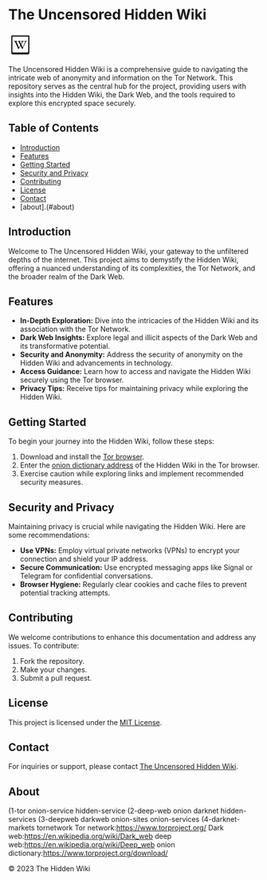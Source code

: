 # The Uncensored Hidden Wiki

![The Uncensored Hidden Wiki Logo](./icons8-wiki-48.png)

The Uncensored Hidden Wiki is a comprehensive guide to navigating the intricate web of anonymity and information on the Tor Network. This repository serves as the central hub for the project, providing users with insights into the Hidden Wiki, the Dark Web, and the tools required to explore this encrypted space securely.

## Table of Contents

- [Introduction](#introduction)
- [Features](#features)
- [Getting Started](#getting-started)
- [Security and Privacy](#security-and-privacy)
- [Contributing](#contributing)
- [License](#license)
- [Contact](#contact)
- [about].(#about)

## Introduction

Welcome to The Uncensored Hidden Wiki, your gateway to the unfiltered depths of the internet. This project aims to demystify the Hidden Wiki, offering a nuanced understanding of its complexities, the Tor Network, and the broader realm of the Dark Web.

## Features

- **In-Depth Exploration:** Dive into the intricacies of the Hidden Wiki and its association with the Tor Network.
- **Dark Web Insights:** Explore legal and illicit aspects of the Dark Web and its transformative potential.
- **Security and Anonymity:** Address the security of anonymity on the Hidden Wiki and advancements in technology.
- **Access Guidance:** Learn how to access and navigate the Hidden Wiki securely using the Tor browser.
- **Privacy Tips:** Receive tips for maintaining privacy while exploring the Hidden Wiki.

## Getting Started

To begin your journey into the Hidden Wiki, follow these steps:

1. Download and install the [Tor browser](https://www.torproject.org/download/).
2. Enter the [onion dictionary address](https://thehiddenwiki.eu/) of the Hidden Wiki in the Tor browser.
3. Exercise caution while exploring links and implement recommended security measures.

## Security and Privacy

Maintaining privacy is crucial while navigating the Hidden Wiki. Here are some recommendations:

- **Use VPNs:** Employ virtual private networks (VPNs) to encrypt your connection and shield your IP address.
- **Secure Communication:** Use encrypted messaging apps like Signal or Telegram for confidential conversations.
- **Browser Hygiene:** Regularly clear cookies and cache files to prevent potential tracking attempts.

## Contributing

We welcome contributions to enhance this documentation and address any issues. To contribute:

1. Fork the repository.
2. Make your changes.
3. Submit a pull request.

## License

This project is licensed under the [MIT License](LICENSE).

## Contact

For inquiries or support, please contact [The Uncensored Hidden Wiki](https://thehiddenwiki.eu/).

## About

(1-tor onion-service hidden-service 
(2-deep-web onion darknet hidden-services
(3-deepweb darkweb onion-sites onion-services
(4-darknet-markets tornetwork 
Tor network:https://www.torproject.org/
Dark web:https://en.wikipedia.org/wiki/Dark_web
deep web:https://en.wikipedia.org/wiki/Deep_web
onion dictionary:https://www.torproject.org/download/

&copy; 2023 The Hidden Wiki
